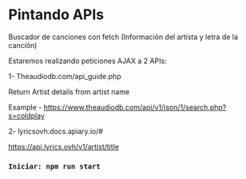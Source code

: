 # Pintando APIs 

Buscador de canciones con fetch (Información del artista y letra de la canción)  

Estaremos realizando peticiones AJAX a 2 APIs: 

1- Theaudiodb.com/api_guide.php 

  Return Artist details from artist name 

  Example - https://www.theaudiodb.com/api/v1/json/1/search.php?s=coldplay 

2- lyricsovh.docs.apiary.io/# 

  https://api.lyrics.ovh/v1/artist/title 


### `Iniciar: npm run start `
